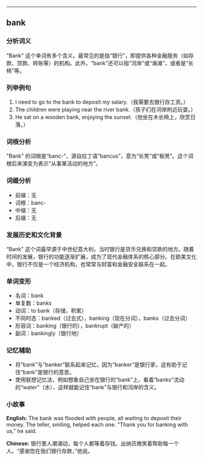 
---------------
## bank
### 分析词义
"Bank" 这个单词有多个含义。最常见的是指“银行”，即提供各种金融服务（如存款、贷款、转账等）的机构。此外，“bank”还可以指“河岸”或“海滩”，或者是“长椅”等。

### 列举例句
1. I need to go to the bank to deposit my salary.（我需要去银行存工资。）
2. The children were playing near the river bank.（孩子们在河岸附近玩耍。）
3. He sat on a wooden bank, enjoying the sunset.（他坐在木长椅上，欣赏日落。）

### 词根分析
"Bank" 的词根是“banc-”，源自拉丁语“bancus”，意为“长凳”或“板凳”。这个词根后来演变为表示“从事某活动的地方”。

### 词缀分析
- 前缀：无
- 词根：banc-
- 中缀：无
- 后缀：无

### 发展历史和文化背景
“Bank” 这个词最早源于中世纪意大利，当时银行是货币兑换和贷款的地方。随着时间的发展，银行的功能逐渐扩展，成为了现代金融体系的核心部分。在欧美文化中，银行不仅是一个经济机构，也常常与财富和金融安全联系在一起。

### 单词变形
- 名词：bank
- 单复数：banks
- 动词：to bank（存储，积累）
- 不同时态：banked（过去式），banking（现在分词），banks（过去分词）
- 形容词：banking（银行的），bankrupt（破产的）
- 副词：bankingly（银行地）

### 记忆辅助
- 将“bank”与“banker”联系起来记忆，因为“banker”是银行家，这有助于记住“bank”是银行的意思。
- 使用联想记忆法，例如想象自己坐在银行的“bank”上，看着“banks”流动的“water”（水），这样就能记住“bank”与银行和河岸的含义。

### 小故事
**English:**
The bank was flooded with people, all waiting to deposit their money. The teller, smiling, helped each one. "Thank you for banking with us," he said. 

**Chinese:**
银行里人潮涌动，每个人都等着存钱。出纳员微笑着帮助每一个人。“感谢您在我们银行存款，”他说。

